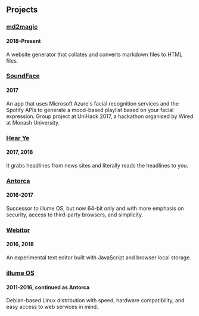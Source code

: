 ## Projects
### [md2magic](https://github.com/csiew/md2magic)
#### 2018-Present
A website generator that collates and converts markdown files to HTML files.
### [SoundFace](https://devpost.com/software/sound-face)
#### 2017
An app that uses Microsoft Azure's facial recognition services and the Spotify APIs to generate a mood-based playlist based on your facial expression. Group project at UniHack 2017, a hackathon organised by Wired at Monash University.
### [Hear Ye](hearye/index.html)
#### 2017, 2018
It grabs headlines from news sites and literally reads the headlines to you.
### [Antorca](https://antorca.github.io/)
#### 2016-2017
Successor to illume OS, but now 64-bit only and with more emphasis on security, access to third-party browsers, and simplicity.
### [Webitor](webitor/index.html)
#### 2016, 2018
An experimental text editor built with JavaScript and browser local storage.
### [illume OS](https://illume-os.firebaseapp.com/)
#### 2011-2016, continued as Antorca
Debian-based Linux distribution with speed, hardware compatibility, and easy access to web services in mind.